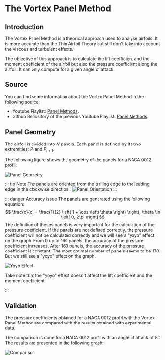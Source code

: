 # The Vortex Panel Method

## Introduction

The Vortex Panel Method is a theorical approach used to analyse airfoils. It is more accurate than the Thin Airfoil Theory but still don't take into account the viscous and turbulent effects.

The objective of this approach is to calculate the lift coefficient and the moment coefficient of the airfoil but also the pressure coefficient along the airfoil.
It can only compute for a given angle of attack.

## Source

You can find some information about the Vortex Panel Method in the following source: 

- Youtube Playlist: [Panel Methods](https://youtube.com/playlist?list=PLxT-itJ3HGuUDVMuWKBxyoY8Dm9O9qstP&si=NaV9lmTT6M3ymNyZ).
- Github Repository of the previous Youtube Playlist: [Panel Methods](https://github.com/jte0419/Panel_Methods).

## Panel Geometry

The airfoil is divided into $N$ panels. Each panel is defined by its two extremities: $P_i$ and $P_{i+1}$.

The following figure shows the geometry of the panels for a NACA 0012 profil:

![Panel Geometry](/airfoil/panels.png)

::: tip Note
The panels are oriented from the trailing edge to the leading edge in the clockwise direction : 
![Panel Orientation](/airfoil/1st_panels.png)
:::

::: danger Accuracy issue
The panels are generated using the following equation:
$$
\frac{x}{c} = \frac{1}{2} \left( 1 + \cos \left( \theta \right) \right), \theta \in \left[ 0, 2\pi \right]
$$
The definition of theses panels is very important for the calculation of the pressure coefficient. If the panels are not defined correctly, the pressure coefficient will not be calculated correctly and we will see a "yoyo" effect on the graph.
From 0 up to 160 panels, the accuracy of the pressure coefficient increases. After 160 panels, the accuracy of the pressure coefficient is constant.
The most optimal number of panels seems to be 170. But we still see a "yoyo" effect on the graph.

![Yoyo Effect](/airfoil/yoyo_effect.png)

Take note that the "yoyo" effect doesn't affect the lift coefficient and the moment coefficient.

:::

## Validation

The pressure coefficients obtained for a NACA 0012 profil with the Vortex Panel Method are compared with the results obtained with experimental data.

The comparison is done for a NACA 0012 profil with an angle of attack of 8°. The results are presented in the following graph:

![Comparison](/airfoil/comparison_cp.png)